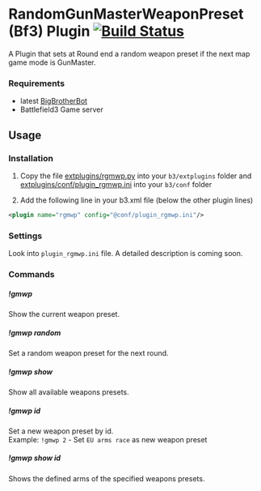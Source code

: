 # RandomGunMasterWeaponPreset (Bf3) Plugin [![Build Status](https://travis-ci.org/ozon/b3-plugin-randomgmwp.png?branch=master)](https://travis-ci.org/ozon/b3-plugin-randomgmwp)
A Plugin that sets at Round end a random weapon preset if the next map game mode is GunMaster.

### Requirements
- latest [BigBrotherBot](http://www.bigbrotherbot.net/ "BigBrotherBot")
- Battlefield3 Game server

## Usage

### Installation
1. Copy the file [extplugins/rgmwp.py](extplugins/rgmwp.py) into your `b3/extplugins` folder and
[extplugins/conf/plugin_rgmwp.ini](extplugins/conf/plugin_rgmwp.ini) into your `b3/conf` folder

2. Add the following line in your b3.xml file (below the other plugin lines)
```xml
<plugin name="rgmwp" config="@conf/plugin_rgmwp.ini"/>
```

### Settings
Look into `plugin_rgmwp.ini` file. A detailed description is coming soon.

### Commands
##### !gmwp
  Show the current weapon preset.

##### !gmwp random
  Set a random weapon preset for the next round.

##### !gmwp show
  Show all available weapons presets.

##### !gmwp *id*
  Set a new weapon preset by id.  
  Example: `!gmwp 2` - Set `EU arms race` as new weapon preset

##### !gmwp *show id*
  Shows the defined arms of the specified weapons presets.

